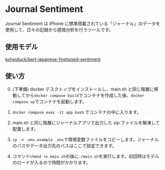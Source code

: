 # Journal Sentiment

Journal Sentiment は iPhone に標準搭載されている「ジャーナル」のデータを使用して、日々の記録から感情分析を行うツールです。

## 使用モデル

[koheiduck/bert-japanese-finetuned-sentiment](https://huggingface.co/koheiduck/bert-japanese-finetuned-sentiment)

## 使い方

0. (下準備) docker デスクトップをインストールし、main.sh と同じ階層に移動してから`docker compose build`でコンテナを作成した後、`docker compose up`でコンテナを起動します。

1. `docker compose exec -it app bash` でコンテナの中に入ります。

2. main.sh と同じ階層にジャーナルアプリで出力した zip ファイルを解凍して配置します。

3. `cp -n .env.example .env`で環境変数ファイルをコピーします。ジャーナルのパスやデータ出力先のパスはここで設定できます。

4. コマンド`chmod +x main.sh`の後に`./main.sh`を実行します。初回時はモデルのロードが入るので時間がかかります。
